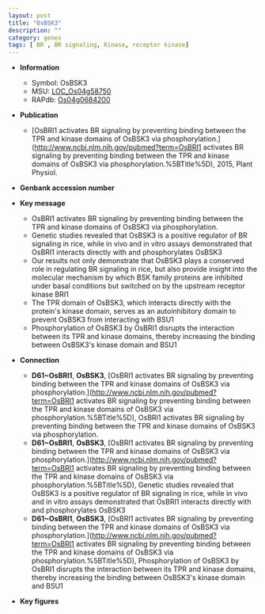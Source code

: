 ```yaml
---
layout: post
title: "OsBSK3"
description: ""
category: genes
tags: [ BR , BR signaling, Kinase, receptor kinase]
---
```


* **Information**  
    + Symbol: OsBSK3  
    + MSU: [LOC_Os04g58750](http://rice.plantbiology.msu.edu/cgi-bin/ORF_infopage.cgi?orf=LOC_Os04g58750)  
    + RAPdb: [Os04g0684200](http://rapdb.dna.affrc.go.jp/viewer/gbrowse_details/irgsp1?name=Os04g0684200)  

* **Publication**  
    + [OsBRI1 activates BR signaling by preventing binding between the TPR and kinase domains of OsBSK3 via phosphorylation.](http://www.ncbi.nlm.nih.gov/pubmed?term=OsBRI1 activates BR signaling by preventing binding between the TPR and kinase domains of OsBSK3 via phosphorylation.%5BTitle%5D), 2015, Plant Physiol.

* **Genbank accession number**  

* **Key message**  
    + OsBRI1 activates BR signaling by preventing binding between the TPR and kinase domains of OsBSK3 via phosphorylation.
    + Genetic studies revealed that OsBSK3 is a positive regulator of BR signaling in rice, while in vivo and in vitro assays demonstrated that OsBRI1 interacts directly with and phosphorylates OsBSK3
    + Our results not only demonstrate that OsBSK3 plays a conserved role in regulating BR signaling in rice, but also provide insight into the molecular mechanism by which BSK family proteins are inhibited under basal conditions but switched on by the upstream receptor kinase BRI1
    + The TPR domain of OsBSK3, which interacts directly with the protein's kinase domain, serves as an autoinhibitory domain to prevent OsBSK3 from interacting with BSU1
    + Phosphorylation of OsBSK3 by OsBRI1 disrupts the interaction between its TPR and kinase domains, thereby increasing the binding between OsBSK3's kinase domain and BSU1

* **Connection**  
    + __D61~OsBRI1__, __OsBSK3__, [OsBRI1 activates BR signaling by preventing binding between the TPR and kinase domains of OsBSK3 via phosphorylation.](http://www.ncbi.nlm.nih.gov/pubmed?term=OsBRI1 activates BR signaling by preventing binding between the TPR and kinase domains of OsBSK3 via phosphorylation.%5BTitle%5D), OsBRI1 activates BR signaling by preventing binding between the TPR and kinase domains of OsBSK3 via phosphorylation.
    + __D61~OsBRI1__, __OsBSK3__, [OsBRI1 activates BR signaling by preventing binding between the TPR and kinase domains of OsBSK3 via phosphorylation.](http://www.ncbi.nlm.nih.gov/pubmed?term=OsBRI1 activates BR signaling by preventing binding between the TPR and kinase domains of OsBSK3 via phosphorylation.%5BTitle%5D), Genetic studies revealed that OsBSK3 is a positive regulator of BR signaling in rice, while in vivo and in vitro assays demonstrated that OsBRI1 interacts directly with and phosphorylates OsBSK3
    + __D61~OsBRI1__, __OsBSK3__, [OsBRI1 activates BR signaling by preventing binding between the TPR and kinase domains of OsBSK3 via phosphorylation.](http://www.ncbi.nlm.nih.gov/pubmed?term=OsBRI1 activates BR signaling by preventing binding between the TPR and kinase domains of OsBSK3 via phosphorylation.%5BTitle%5D), Phosphorylation of OsBSK3 by OsBRI1 disrupts the interaction between its TPR and kinase domains, thereby increasing the binding between OsBSK3's kinase domain and BSU1

* **Key figures**  


